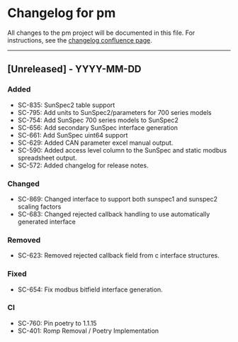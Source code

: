# Changelog for pm

All changes to the pm project will be documented in this file.
For instructions, see the [changelog confluence page](https://epcpower.atlassian.net/l/c/zM7wz0at).

-------------------------------------------------------------------------------

## [Unreleased] - YYYY-MM-DD

### Added

- SC-835: SunSpec2 table support
- SC-795: Add units to SunSpec2/parameters for 700 series models
- SC-754: Add SunSpec 700 series models to SunSpec2
- SC-656: Add secondary SunSpec interface generation
- SC-661: Add SunSpec uint64 support
- SC-629: Added CAN parameter excel manual output.
- SC-590: Added access level column to the SunSpec and static modbus spreadsheet output.
- SC-572: Added changelog for release notes.

### Changed

- SC-869: Changed interface to support both sunspec1 and sunspec2 scaling factors
- SC-683: Changed rejected callback handling to use automatically generated interface

### Removed

- SC-623: Removed rejected callback field from c interface structures.

### Fixed

- SC-654: Fix modbus bitfield interface generation.

### CI

- SC-760: Pin poetry to 1.1.15
- SC-401: Romp Removal / Poetry Implementation
